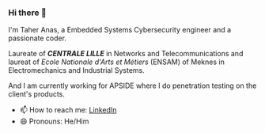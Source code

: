 ### Hi there 👋

I'm Taher Anas, a Embedded Systems Cybersecurity engineer and a passionate coder.

Laureate of ***CENTRALE LILLE*** in Networks and Telecommunications and laureat of *Ecole Nationale d'Arts et Métiers* (ENSAM) of Meknes in Electromechanics and Industrial Systems.


And I am currently working for APSIDE where I do penetration testing on the client's products.

- 📫 How to reach me: [LinkedIn](https://www.linkedin.com/in/anas-taher/)
- 😄 Pronouns: He/Him
<!--
**AnasTaherGit/AnasTaherGit** is a ✨ _special_ ✨ repository because its `README.md` (this file) appears on your GitHub profile.

Here are some ideas to get you started:

- 🔭 I’m currently working on ...
- 🌱 I’m currently learning ...
- 👯 I’m looking to collaborate on ...
- 🤔 I’m looking for help with ...
- 💬 Ask me about ...
- 📫 How to reach me: ...
- 😄 Pronouns: ...
- ⚡ Fun fact: ...
-->
